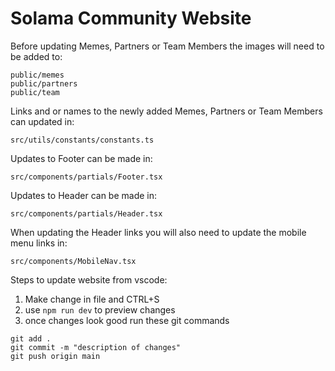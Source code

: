 # Solama Community Website
Before updating Memes, Partners or Team Members the images will need to be added to:
```
public/memes
public/partners
public/team
```

Links and or names to the newly added Memes, Partners or Team Members can updated in:
```
src/utils/constants/constants.ts
```

Updates to Footer can be made in:
```
src/components/partials/Footer.tsx
```

Updates to Header can be made in:
```
src/components/partials/Header.tsx
```

When updating the Header links you will also need to update the mobile menu links in:
```
src/components/MobileNav.tsx
```

Steps to update website from vscode:
1. Make change in file and CTRL+S
2. use `npm run dev` to preview changes
3. once changes look good run these git commands
```
git add .
git commit -m "description of changes"
git push origin main
```
